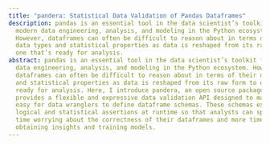 ```yaml
---
title: "pandera: Statistical Data Validation of Pandas Dataframes"
description: pandas is an essential tool in the data scientist’s toolkit for
  modern data engineering, analysis, and modeling in the Python ecosystem.
  However, dataframes can often be difficult to reason about in terms of their
  data types and statistical properties as data is reshaped from its raw form to
  one that’s ready for analysis.
abstract: pandas is an essential tool in the data scientist’s toolkit for modern
  data engineering, analysis, and modeling in the Python ecosystem. However,
  dataframes can often be difficult to reason about in terms of their data types
  and statistical properties as data is reshaped from its raw form to one that’s
  ready for analysis. Here, I introduce pandera, an open source package that
  provides a flexible and expressive data validation API designed to make it
  easy for data wranglers to define dataframe schemas. These schemas execute
  logical and statistical assertions at runtime so that analysts can spend less
  time worrying about the correctness of their dataframes and more time
  obtaining insights and training models.
---
```



